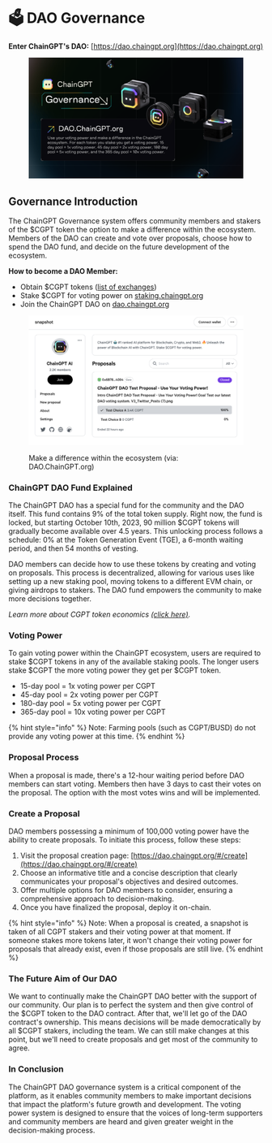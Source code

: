 # 🗳 DAO Governance

**Enter ChainGPT's DAO:** [https://dao.chaingpt.org](https://dao.chaingpt.org)

<figure><img src="../.gitbook/assets/V3_Twitter_Posts (1).png" alt=""><figcaption></figcaption></figure>

## Governance Introduction

The ChainGPT Governance system offers community members and stakers of the $CGPT token the option to make a difference within the ecosystem. Members of the DAO can create and vote over proposals, choose how to spend the DAO fund, and decide on the future development of the ecosystem.

**How to become a DAO Member:**

* Obtain $CGPT tokens ([list of exchanges](https://chaingpt.org/#buy))
* Stake $CGPT for voting power on [staking.chaingpt.org](https://staking.chaingpt.org)
* Join the ChainGPT DAO on [dao.chaingpt.org](https://dao.chaingpt.org)&#x20;

<figure><img src="../.gitbook/assets/image (2).png" alt=""><figcaption><p>Make a difference within the ecosystem (via: DAO.ChainGPT.org)</p></figcaption></figure>

### ChainGPT DAO Fund Explained

The ChainGPT DAO has a special fund for the community and the DAO itself. This fund contains 9% of the total token supply. Right now, the fund is locked, but starting October 10th, 2023, 90 million $CGPT tokens will gradually become available over 4.5 years. This unlocking process follows a schedule: 0% at the Token Generation Event (TGE), a 6-month waiting period, and then 54 months of vesting.

DAO members can decide how to use these tokens by creating and voting on proposals. This process is decentralized, allowing for various uses like setting up a new staking pool, moving tokens to a different EVM chain, or giving airdrops to stakers. The DAO fund empowers the community to make more decisions together.

_Learn more about CGPT token economics_ [_(click here)_](../overview/iv.-cgpt-utility-token/cgpt-tokenomics-utility-token.md)_._

### Voting Power

To gain voting power within the ChainGPT ecosystem, users are required to stake $CGPT tokens in any of the available staking pools. The longer users stake $CGPT the more voting power they get per $CGPT token.

* 15-day pool = 1x voting power per CGPT
* 45-day pool = 2x voting power per CGPT
* 180-day pool = 5x voting power per CGPT
* 365-day pool = 10x voting power per CGPT

{% hint style="info" %}
Note: Farming pools (such as CGPT/BUSD) do not provide any voting power at this time.&#x20;
{% endhint %}

### Proposal Process

When a proposal is made, there's a 12-hour waiting period before DAO members can start voting. Members then have 3 days to cast their votes on the proposal. The option with the most votes wins and will be implemented.

### Create a Proposal

DAO members possessing a minimum of 100,000 voting power have the ability to create proposals. To initiate this process, follow these steps:

1. Visit the proposal creation page: [https://dao.chaingpt.org/#/create](https://dao.chaingpt.org/#/create)
2. Choose an informative title and a concise description that clearly communicates your proposal's objectives and desired outcomes.
3. Offer multiple options for DAO members to consider, ensuring a comprehensive approach to decision-making.
4. Once you have finalized the proposal, deploy it on-chain.&#x20;

{% hint style="info" %}
Note: When a proposal is created, a snapshot is taken of all CGPT stakers and their voting power at that moment. If someone stakes more tokens later, it won't change their voting power for proposals that already exist, even if those proposals are still live.
{% endhint %}

### The Future Aim of Our DAO

We want to continually make the ChainGPT DAO better with the support of our community. Our plan is to perfect the system and then give control of the $CGPT token to the DAO contract. After that, we'll let go of the DAO contract's ownership. This means decisions will be made democratically by all $CGPT stakers, including the team. We can still make changes at this point, but we'll need to create proposals and get most of the community to agree.

### In Conclusion

The ChainGPT DAO governance system is a critical component of the platform, as it enables community members to make important decisions that impact the platform's future growth and development. The voting power system is designed to ensure that the voices of long-term supporters and community members are heard and given greater weight in the decision-making process.
